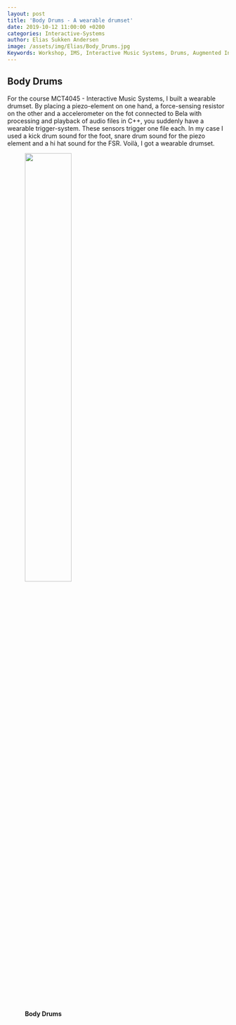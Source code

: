 ```yaml
---
layout: post
title: 'Body Drums - A wearable drumset'
date: 2019-10-12 11:00:00 +0200
categories: Interactive-Systems
author: Elias Sukken Andersen
image: /assets/img/Elias/Body_Drums.jpg
Keywords: Workshop, IMS, Interactive Music Systems, Drums, Augmented Instrument, C++, Bela
---
```


## Body Drums 
For the course MCT4045 - Interactive Music Systems, I built a wearable drumset.
By placing a piezo-element on one hand, a force-sensing resistor on the other and a accelerometer on the fot connected to Bela with processing and playback of audio files in C++, you suddenly have a wearable trigger-system. These sensors trigger one file each. In my case I used a kick drum sound for the foot, snare drum sound for the piezo element and a hi hat sound for the FSR. Voilà, I got a wearable drumset.

<figure>
<img src="/assets/img/Elias/Body_Drums.jpg" width = "50%" align="center" />
<figcaption><strong>Body Drums</strong></figcaption>
</figure>

